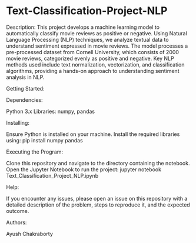 # Text-Classification-Project-NLP

Description:
This project develops a machine learning model to automatically classify movie reviews as positive or negative. Using Natural Language Processing (NLP) techniques, we analyze textual data to understand sentiment expressed in movie reviews. The model processes a pre-processed dataset from Cornell University, which consists of 2000 movie reviews, categorized evenly as positive and negative. Key NLP methods used include text normalization, vectorization, and classification algorithms, providing a hands-on approach to understanding sentiment analysis in NLP.

Getting Started:

Dependencies:

Python 3.x
Libraries: numpy, pandas

Installing:

Ensure Python is installed on your machine. Install the required libraries using:
pip install numpy pandas

Executing the Program:

Clone this repository and navigate to the directory containing the notebook. Open the Jupyter Notebook to run the project:
jupyter notebook Text_Classification_Project_NLP.ipynb

Help:

If you encounter any issues, please open an issue on this repository with a detailed description of the problem, steps to reproduce it, and the expected outcome.

Authors:

Ayush Chakraborty
